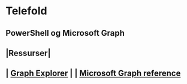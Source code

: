 ﻿# Telefold

## PowerShell og Microsoft Graph


|**Ressurser**|
---
| [Graph Explorer](https://developer.microsoft.com/en-us/graph/graph-explorer) |
| [Microsoft Graph reference](https://docs.microsoft.com/en-us/graph/api/overview?view=graph-rest-beta)
---
